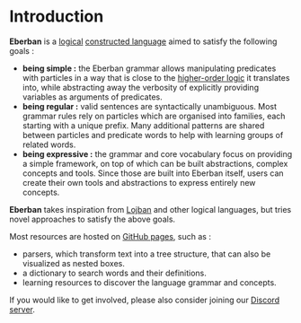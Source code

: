 # Introduction

__Eberban__ is a [logical] [constructed language] aimed to satisfy the
following goals :

- __being simple :__ the Eberban grammar allows manipulating predicates with
  particles in a way that is close to the [higher-order logic] it translates
  into, while abstracting away the verbosity of explicitly providing variables
  as arguments of predicates.
- __being regular :__ valid sentences are syntactically unambiguous. Most
  grammar rules rely on particles which are organised into families, each
  starting with a unique prefix. Many additional patterns are shared between
  particles and predicate words to help with learning groups of related words.
- __being expressive :__ the grammar and core vocabulary focus on providing a
  simple framework, on top of which can be built abstractions, complex concepts
  and tools. Since those are built into Eberban itself, users can create their
  own tools and abstractions to express entirely new concepts.

__Eberban__ takes inspiration from [Lojban] and other logical languages, but
tries novel approaches to satisfy the above goals.

Most resources are hosted on [GitHub pages], such as :

- parsers, which transform text into a tree structure, that can also be
  visualized as nested boxes.
- a dictionary to search words and their definitions.
- learning resources to discover the language grammar and concepts.

If you would like to get involved, please also consider joining our
[Discord server].

[Lojban]: https://mw.lojban.org/papri/Lojban
[logical]: https://en.wikipedia.org/wiki/Engineered_language#Logical_languages
[constructed language]: https://en.wikipedia.org/wiki/Constructed_language
[higher-order logic]: https://en.wikipedia.org/wiki/Higher-order_logic
[GitHub pages]: https://eberban.github.io/eberban/
[Discord server]: https://discord.com/invite/KKB79RwWUc